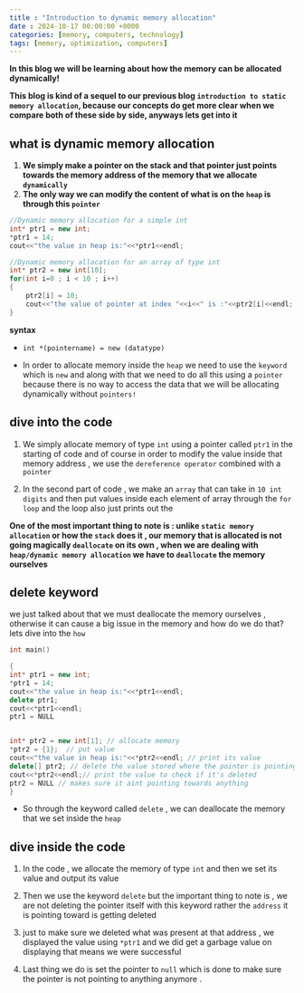 ```yaml
---
title : "Introduction to dynamic memory allocation"
date : 2024-10-17 00:00:00 +0000
categories: [memory, computers, technology]
tags: [memory, optimization, computers]
---
```


**In this blog we will be learning about how the memory can be allocated dynamically!**

**This blog is kind of a sequel to our previous blog `introduction to static memory allocation`,
because our concepts do get more clear when we compare both of these side by side, anyways lets get into it**


## what is dynamic memory allocation

1. **We simply make a pointer on the stack and that pointer just points towards the memory address of the memory that we allocate `dynamically`** 
2. **The only way we can modify the content of what is on the `heap` is through this `pointer`**

```c++
//Dynamic memory allocation for a simple int
int* ptr1 = new int;
*ptr1 = 14;   
cout<<"the value in heap is:"<<*ptr1<<endl;

//Dynamic memory allocation for an array of type int
int* ptr2 = new int[10];
for(int i=0 ; i < 10 ; i++)
{
    ptr2[i] = 10;
    cout<<"the value of pointer at index "<<i<<" is :"<<ptr2[i]<<endl;
}
```
**syntax**
- `int *(pointername) = new (datatype)`

- In order to allocate memory inside the `heap` we need to use the `keyword` which is `new` and along with that we need to do all this using a `pointer` because there is no way to access the data that we will be allocating dynamically without `pointers!`


## dive into the code

1. We simply allocate  memory of type `int` using a pointer called `ptr1`  in the starting of code and of course in order to modify the value inside that memory address , we use the `dereference operator` combined with a `pointer` 

2. In the second part of code , we make an `array` that can take in `10 int digits` and then put values inside each element of array through the `for loop` and the loop also just prints out the 

**One of the most important thing to note is :
unlike `static memory allocation`  or how the `stack` does it , our memory that is allocated is not going magically `deallocate` on its own , when we are dealing with `heap/dynamic memory allocation` we have to `deallocate` the memory ourselves**

## delete keyword

we just talked about that we must deallocate the memory ourselves , otherwise it can cause a big issue in the memory  and how do we do that? lets dive into the `how`

```c++
int main()

{
int* ptr1 = new int;
*ptr1 = 14;
cout<<"the value in heap is:"<<*ptr1<<endl;
delete ptr1;
cout<<*ptr1<<endl;
ptr1 = NULL


int* ptr2 = new int[1]; // allocate memory 
*ptr2 = {1};  // put value 
cout<<"the value in heap is:"<<*ptr2<<endl; // print its value
delete[] ptr2; // delete the value stored where the pointer is pointing
cout<<*ptr2<<endl;// print the value to check if it's deleted
ptr2 = NULL // makes sure it aint pointing towards anything
}
```
- So through the keyword called `delete` , we can deallocate the memory that we set inside the `heap`

## dive inside the code

1. In the code , we allocate the memory of type `int` and then we set its value and output its value 
2. Then we use the keyword `delete` but the important thing to note is , we are not deleting the pointer itself with this keyword rather the `address` it is pointing toward is getting deleted

3. just to make sure we deleted what was present at that address , we displayed the value using `*ptr1` and we did get a garbage value on displaying that means we were successful

4. Last thing we do is set the pointer to `null` which is done to make sure the pointer is not pointing to anything anymore .